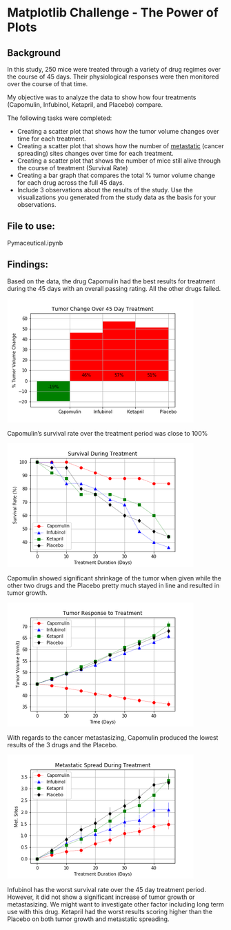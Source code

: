 # Matplotlib Challenge - The Power of Plots

## Background
In this study, 250 mice were treated through a variety of drug regimes over the course of 45 days. Their physiological responses were then monitored over the course of that time. 

My objective was to analyze the data to show how four treatments (Capomulin, Infubinol, Ketapril, and Placebo) compare.

The following tasks were completed:

* Creating a scatter plot that shows how the tumor volume changes over time for each treatment.
* Creating a scatter plot that shows how the number of [metastatic](https://en.wikipedia.org/wiki/Metastasis) (cancer spreading) sites changes over time for each treatment.
* Creating a scatter plot that shows the number of mice still alive through the course of treatment (Survival Rate)
* Creating a bar graph that compares the total % tumor volume change for each drug across the full 45 days.
* Include 3 observations about the results of the study. Use the visualizations you generated from the study data as the basis for your observations.

## File to use:
Pymaceutical.ipynb  

## Findings:

Based on the data, the drug Capomulin had the best results for treatment during the 45 days with an overall passing rating.  All the other drugs failed.

![Image of Pass or Fail](Images/tumor_change.png)

Capomulin’s survival rate over the treatment period was close to 100%

![Image of Survival Chart](Images/survival.png)

Capomulin showed significant shrinkage of the tumor when given while the other two drugs and the Placebo pretty much stayed in line and resulted in tumor growth.

![Image of Tumor Growth Chart](Images/tumor_response.png)

With regards to the cancer metastasizing, Capomulin produced the lowest results of the 3 drugs and the Placebo.  

![Image of Metastatic Spread Chart](Images/met_spread.png)

Infubinol has the worst survival rate over the 45 day treatment period.  However, it did not show a significant increase of tumor growth or metastasizing.  We might want to investigate other factor including long term use with this drug. Ketapril had the worst results scoring higher than the Placebo on both tumor growth and metastatic spreading.

